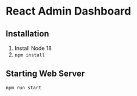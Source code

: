 # React Admin Dashboard

## Installation

1. Install Node 18
2. `npm install`

## Starting Web Server

`npm run start`
